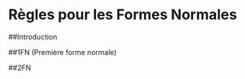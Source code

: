 Règles pour les Formes Normales
===============================

##Introduction

##1FN (Première forme normale)

##2FN